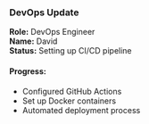 ### DevOps Update

**Role:** DevOps Engineer  
**Name:** David  
**Status:** Setting up CI/CD pipeline

#### Progress:
- Configured GitHub Actions
- Set up Docker containers
- Automated deployment process
